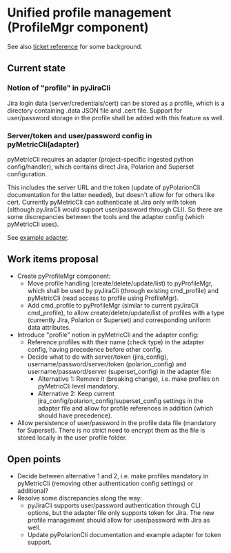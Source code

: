 # Unified profile management (ProfileMgr component)

See also [ticket reference](https://github.com/NewTec-GmbH/pyMetricCli/issues/16) for some background.

## Current state

### Notion of "profile" in pyJiraCli

Jira login data (server/credentials/cert) can be stored as a profile, which is a directory containing .data JSON file and .cert file.
Support for user/password storage in the profile shall be added with this feature as well.

### Server/token and user/password config in pyMetricCli(adapter)

pyMetricCli requires an adapter (project-specific ingested python config/handler), which contains direct Jira, Polarion and Superset configuration.

This includes the server URL and the token (update of pyPolarionCli documentation for the latter needed), but doesn't allow for for others like cert.
Currently pyMetricCli can authenticate at Jira only with token (although pyJiraCli would support user/password through CLI).
So there are some discrepancies between the tools and the adapter config (which pyMetricCli uses).

See [example adapter](https://github.com/NewTec-GmbH/pyMetricCli/blob/30be6a2e8777e0c7bf99063efef30ef4097a488c/examples/adapter/adapter.py).

## Work items proposal

* Create pyProfileMgr component:
  * Move profile handling (create/delete/update/list) to pyProfileMgr, which shall be used by pyJiraCli (through existing cmd_profile) and pyMetricCli (read access to profile using ProfileMgr).
  * Add cmd_profile to pyProfileMgr (similar to current pyJiraCli cmd_profile), to allow create/delete/update/list
  of profiles with a type (currently Jira, Polarion or Superset) and corresponding uniform data attributes.
* Introduce "profile" notion in pyMetricCli and the adapter config:
  * Reference profiles with their name (check type) in the adapter config, having precedence before other config.
  * Decide what to do with server/token (jira_config), username/password/server/token (polarion_config) and username/password/server (superset_config) in the adapter file:
    * Alternative 1: Remove it (breaking change), i.e. make profiles on pyMetricCli level mandatory.
    * Alternative 2: Keep current jira_config/polarion_config/superset_config settings in the adapter file and allow for profile references in addition (which should have precedence).
* Allow persistence of user/password in the profile data file (mandatory for Superset). There is no strict need to encrypt them as the file is stored locally in the user profile folder.

## Open points

* Decide between alternative 1 and 2, i.e. make profiles mandatory in pyMetricCli (removing other authentication config settings) or additional?
* Resolve some discrepancies along the way:
  * pyJiraCli supports user/password authentication through CLI options, but the adapter file only supports token for Jira. The new profile management should allow for user/password with Jira as well.
  * Update pyPolarionCli documentation and example adapter for token support.
